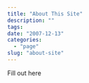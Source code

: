 ```yaml
---
title: "About This Site"
description: ""
tags:
date: "2007-12-13"
categories: 
  - "page"
slug: "about-site"
---
```


Fill out here